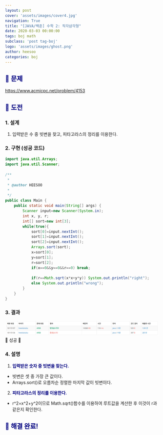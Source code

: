 ```yaml
---
layout: post
cover: 'assets/images/cover4.jpg'
navigation: True
title: "[JAVA/백준] 수학 2: 직각삼각형"
date: 2020-03-03 00:00:00
tags: boj math
subclass: 'post tag-boj'
logo: 'assets/images/ghost.png'
author: heesoo
categories: boj
---
```

## <span style="color:navy">👀 문제</span>
<https://www.acmicpc.net/problem/4153>

## <span style="color:navy">👊 도전</span>

### 1. 설계
1. 입력받은 수 중 빗변을 찾고, 피타고라스의 정리를 이용한다.

### 2. 구현 (성공 코드)
```java
import java.util.Arrays;
import java.util.Scanner;

/**
 * 
 * @author HEESOO
 *
 */
public class Main {
	public static void main(String[] args) {
		Scanner input=new Scanner(System.in);
		int x, y, r;
		int[] sort=new int[3];
		while(true){
			sort[0]=input.nextInt();
			sort[1]=input.nextInt();
			sort[2]=input.nextInt();
			Arrays.sort(sort);
			x=sort[0];
			y=sort[1];
			r=sort[2];
			if(x==0&&y==0&&r==0) break;
			
			if(r==Math.sqrt(x*x+y*y)) System.out.println("right");
			else System.out.println("wrong");
		}
	}
}

 ```

### 3. 결과
![실행결과](./assets/images/200303_6.PNG)
🤟 성공 🤟

### 4. 설명
1. **<span style="color:navy">입력받은 숫자 중 빗변을 찾는다.</span>**
- 빗변은 셋 중 가장 큰 값이다.
- Arrays.sort()로 오름차순 정렬한 마지막 값이 빗변이다.
2. **<span style="color:navy">피타고라스의 정리를 이용한다.</span>**
- r^2=x^2+y^2이므로 Math.sqrt()함수를 이용하여 루트값을 계산한 후 이것이 r과 같은지 확인한다.

## <span style="color:navy">👏 해결 완료!</span>
